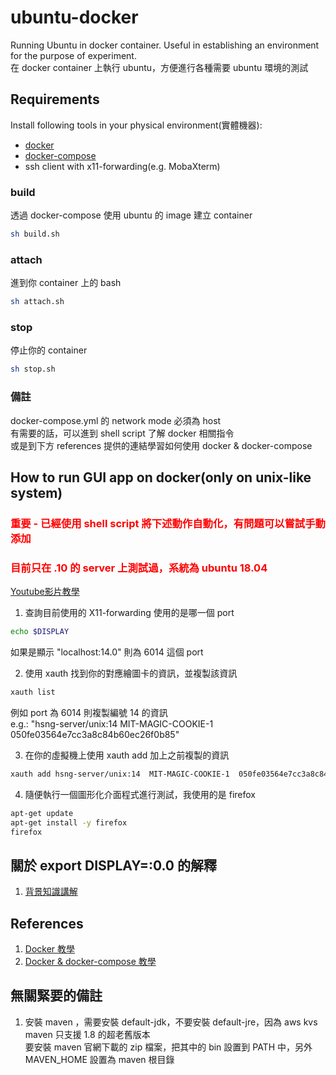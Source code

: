 # ubuntu-docker
Running Ubuntu in docker container. Useful in establishing an environment for the purpose of experiment.  
在 docker container 上執行 ubuntu，方便進行各種需要 ubuntu 環境的測試

## Requirements
Install following tools in your physical environment(實體機器):  
- [docker](https://docs.docker.com/engine/install/)
- [docker-compose](https://docs.docker.com/compose/install/)
- ssh client with x11-forwarding(e.g. MobaXterm)

### build

透過 docker-compose 使用 ubuntu 的 image 建立 container

```bash
sh build.sh
```

### attach

進到你 container 上的 bash

```bash
sh attach.sh
```

### stop

停止你的 container

```bash
sh stop.sh
```

### 備註
docker-compose.yml 的 network mode 必須為 host  
有需要的話，可以進到 shell script 了解 docker 相關指令  
或是到下方 references 提供的連結學習如何使用 docker & docker-compose  

## How to run GUI app on docker(only on unix-like system)
### <span style="color:#ff0000;"> 重要 - 已經使用 shell script 將下述動作自動化，有問題可以嘗試手動添加 </span>  
### <span style="color:#ff0000;"> 目前只在 .10 的  server 上測試過，系統為 ubuntu 18.04 </span>

[Youtube影片教學](https://www.youtube.com/watch?v=RDg6TRwiPtg)
1. 查詢目前使用的 X11-forwarding 使用的是哪一個 port
```bash
echo $DISPLAY
```
如果是顯示 "localhost:14.0" 則為 6014 這個 port

2. 使用 xauth 找到你的對應繪圖卡的資訊，並複製該資訊
```bash
xauth list
```
例如 port 為 6014 則複製編號 14 的資訊  
e.g.: "hsng-server/unix:14  MIT-MAGIC-COOKIE-1  050fe03564e7cc3a8c84b60ec26f0b85"

3. 在你的虛擬機上使用 xauth add 加上之前複製的資訊
```bash
xauth add hsng-server/unix:14  MIT-MAGIC-COOKIE-1  050fe03564e7cc3a8c84b60ec26f0b85
```

4. 隨便執行一個圖形化介面程式進行測試，我使用的是 firefox
```bash
apt-get update
apt-get install -y firefox
firefox
```

## 關於 export DISPLAY=:0.0 的解釋
1. [背景知識講解](https://blog.csdn.net/lu_embedded/article/details/52945455)

## References
1. [Docker 教學](https://github.com/twtrubiks/docker-tutorial)  
2. [Docker & docker-compose 教學](https://www.runoob.com/docker/docker-compose.html) 

## 無關緊要的備註
1. 安裝 maven ，需要安裝 default-jdk，不要安裝 default-jre，因為 aws kvs maven 只支援 1.8 的超老舊版本  
  要安裝 maven 官網下載的 zip 檔案，把其中的 bin 設置到 PATH 中，另外 MAVEN_HOME 設置為 maven 根目錄  

